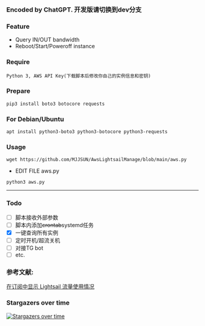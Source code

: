### Encoded by ChatGPT. 开发版请切换到dev分支

### Feature
- Query IN/OUT bandwidth
- Reboot/Start/Poweroff instance

### Require
`Python 3, AWS API Key(下载脚本后修改你自己的实例信息和密钥)`

### Prepare
```
pip3 install boto3 botocore requests
```

### For Debian/Ubuntu
```
apt install python3-boto3 python3-botocore python3-requests
```

### Usage
```
wget https://github.com/MJJSUN/AwsLightsailManage/blob/main/aws.py
```

- EDIT FILE aws.py

```
python3 aws.py
```

---

### Todo

- [ ] 脚本接收外部参数
- [ ] 脚本内添加~~crontab~~systemd任务
- [x] 一键查询所有实例
- [ ] 定时开机/超流关机
- [ ] 对接TG bot
- [ ] etc.

### 参考文献:
[在订阅中显示 Lightsail 流量使用情况](https://moenew.us/Lightsail-Traffic-Subscription.html)

### Stargazers over time
[![Stargazers over time](https://starchart.cc/MJJSUN/AwsLightsailManage.svg?variant=adaptive)](https://starchart.cc/MJJSUN/AwsLightsailManage)
